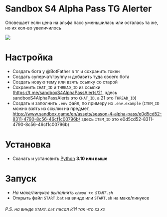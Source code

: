 # Sandbox S4 Alpha Pass TG Alerter 
Оповещает если цена на альфа пасс уменьшилась или осталась та же, но их кол-во увеличилось

<img src="https://i.postimg.cc/5NpQn3pG/image.png">

# Настройка
* Создать бота у @BotFather в тг и сохранить токен
* Создать суперчат/группу и добавить туда своего бота
* Создать новую тему или взять ссылку со старой
* Сохранить `CHAT_ID` и `THREAD_ID` из ссылки (https://t.me/sandboxS4AlphaPassAlerts/21, здесь sandboxS4AlphaPassAlerts это `CHAT_ID`, а 21 это `THREAD_ID`)
* Создать и заполнить `.env` файл, по примеру из `.env.example` (`ITEM_ID` можно взять из ссылки на предмет, https://www.sandbox.game/en/assets/season-4-alpha-pass/e0d5cd52-8311-4790-8c56-46cf1c00796b/ здесь `ITEM_ID` это e0d5cd52-8311-4790-8c56-46cf1c00796b)

# Установка
* Скачать и установить [Python](https://www.python.org/downloads/) **3.10 или выше**

# Запуск
* _На маке/линуксе выполнить `chmod +x START.sh`_
* Открыть файл `START.bat` на винде или `START.sh` на маке/линуксе

###### P.S. на винде `START.bat` писал ИИ так что хз хз
